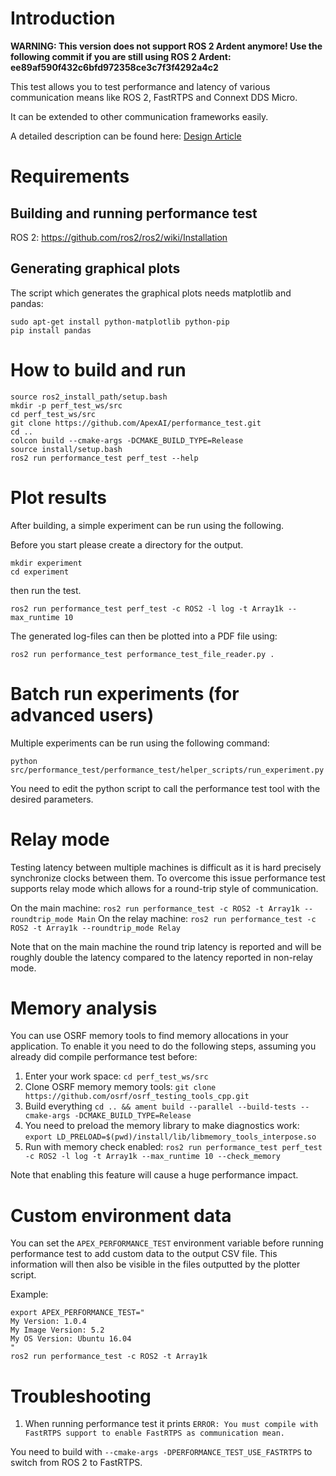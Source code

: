 # Introduction

**WARNING: This version does not support ROS 2 Ardent anymore! Use the following commit if you are still using ROS 2
Ardent: ee89af590f432c6bfd972358ce3c7f3f4292a4c2**

This test allows you to test performance and latency of various communication means
like ROS 2, FastRTPS and Connext DDS Micro.

It can be extended to other communication frameworks easily.

A detailed description can be found here: [Design Article](performance_test/design/performance_test-design.md)

# Requirements

## Building and running performance test

ROS 2: https://github.com/ros2/ros2/wiki/Installation

## Generating graphical plots

The script which generates the graphical plots needs matplotlib and pandas:
```
sudo apt-get install python-matplotlib python-pip
pip install pandas
```

# How to build and run

```
source ros2_install_path/setup.bash
mkdir -p perf_test_ws/src
cd perf_test_ws/src
git clone https://github.com/ApexAI/performance_test.git
cd ..
colcon build --cmake-args -DCMAKE_BUILD_TYPE=Release
source install/setup.bash
ros2 run performance_test perf_test --help
```
# Plot results

After building, a simple experiment can be run using the following.

Before you start please create a directory for the output.
```
mkdir experiment
cd experiment
```

then run the test.
```
ros2 run performance_test perf_test -c ROS2 -l log -t Array1k --max_runtime 10
```

The generated log-files can then be plotted into a PDF file using:
```
ros2 run performance_test performance_test_file_reader.py .
```

# Batch run experiments (for advanced users)

Multiple experiments can be run using the following command:

```
python src/performance_test/performance_test/helper_scripts/run_experiment.py
```

You need to edit the python script to call the performance test tool with the desired parameters.

# Relay mode

Testing latency between multiple machines is difficult as it is hard precisely synchronize clocks between them.
To overcome this issue performance test supports relay mode which allows for a round-trip style of communication.

On the main machine: `ros2 run performance_test -c ROS2 -t Array1k --roundtrip_mode Main`
On the relay machine: `ros2 run performance_test -c ROS2 -t Array1k --roundtrip_mode Relay`

Note that on the main machine the round trip latency is reported and will be roughly double the latency compared to
the latency reported in non-relay mode.

# Memory analysis

You can use OSRF memory tools to find memory allocations in your application. To enable it
you need to do the following steps, assuming you already did compile performance test before:

1. Enter your work space: `cd perf_test_ws/src`
1. Clone OSRF memory memory tools: `git clone https://github.com/osrf/osrf_testing_tools_cpp.git`
1. Build everything `cd .. && ament build --parallel --build-tests --cmake-args -DCMAKE_BUILD_TYPE=Release`
1. You need to preload the memory library to make diagnostics work: `export LD_PRELOAD=$(pwd)/install/lib/libmemory_tools_interpose.so`
1. Run with memory check enabled: `ros2 run performance_test perf_test -c ROS2 -l log -t Array1k --max_runtime 10 --check_memory`

Note that enabling this feature will cause a huge performance impact.

# Custom environment data

You can set the `APEX_PERFORMANCE_TEST` environment variable before running performance test
to add custom data to the output CSV file.
This information will then also be visible in the files outputted by the plotter script.

Example:
```
export APEX_PERFORMANCE_TEST="
My Version: 1.0.4
My Image Version: 5.2
My OS Version: Ubuntu 16.04
"
ros2 run performance_test -c ROS2 -t Array1k
```

# Troubleshooting

1. When running performance test it prints
`ERROR: You must compile with FastRTPS support to enable FastRTPS as communication mean.`

You need to build with `--cmake-args -DPERFORMANCE_TEST_USE_FASTRTPS` to switch from ROS 2 to FastRTPS.

